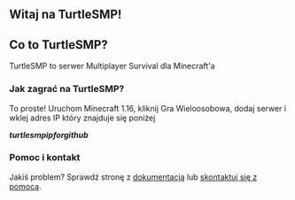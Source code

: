 ## Witaj na TurtleSMP!

## Co to TurtleSMP?
TurtleSMP to serwer Multiplayer Survival dla Minecraft'a




### Jak zagrać na TurtleSMP?

To proste! Uruchom Minecraft 1.16, kliknij Gra Wieloosobowa,
dodaj serwer i wklej adres IP który znajduje się poniżej

***turtlesmpipforgithub***





### Pomoc i kontakt

Jakiś problem? Sprawdź stronę z [dokumentacją](https://docs.smpturtle.com/docs) lub [skontaktuj się z pomocą](smpturtle76@gmail.com).
